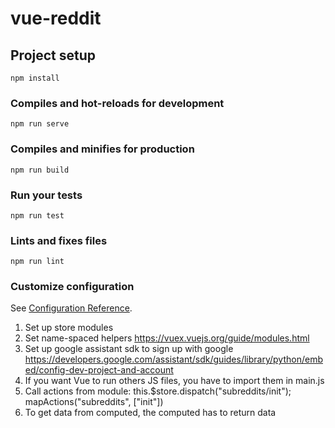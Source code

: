 # vue-reddit

## Project setup

```
npm install
```

### Compiles and hot-reloads for development

```
npm run serve
```

### Compiles and minifies for production

```
npm run build
```

### Run your tests

```
npm run test
```

### Lints and fixes files

```
npm run lint
```

### Customize configuration

See [Configuration Reference](https://cli.vuejs.org/config/).

1. Set up store modules
2. Set name-spaced helpers
   https://vuex.vuejs.org/guide/modules.html
3. Set up google assistant sdk to sign up with google
   https://developers.google.com/assistant/sdk/guides/library/python/embed/config-dev-project-and-account
4. If you want Vue to run others JS files, you have to import them in main.js
5. Call actions from module:
   this.\$store.dispatch("subreddits/init");
   mapActions("subreddits", ["init"])
6. To get data from computed, the computed has to return data
